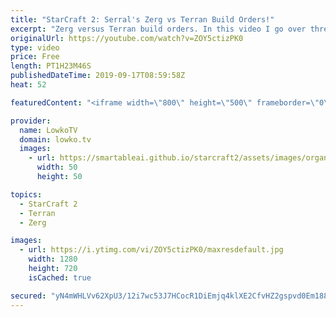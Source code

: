 ```yaml
---
title: "StarCraft 2: Serral's Zerg vs Terran Build Orders!"
excerpt: "Zerg versus Terran build orders. In this video I go over three games that Serral recently played versus HeroMarine and have an in depth look at the build orders that plays to achieve the macro game.  Get more videos & support my work: http://www.patreon.com/lowkotv Zerg vs Terran build order notes: https://pastebin.com/vZisrAuM"
originalUrl: https://youtube.com/watch?v=ZOY5ctizPK0
type: video
price: Free
length: PT1H23M46S
publishedDateTime: 2019-09-17T08:59:58Z
heat: 52

featuredContent: "<iframe width=\"800\" height=\"500\" frameborder=\"0\" src=\"https://www.youtube.com/embed/ZOY5ctizPK0\" allow=\"accelerometer; autoplay; encrypted-media; gyroscope; picture-in-picture\" allowfullscreen></iframe>"

provider:
  name: LowkoTV
  domain: lowko.tv
  images:
    - url: https://smartableai.github.io/starcraft2/assets/images/organizations/lowko.tv-50x50.jpg
      width: 50
      height: 50

topics:
  - StarCraft 2
  - Terran
  - Zerg

images:
  - url: https://i.ytimg.com/vi/ZOY5ctizPK0/maxresdefault.jpg
    width: 1280
    height: 720
    isCached: true

secured: "yN4mWHLVv62XpU3/12i7wc53J7HCocR1DiEmjq4klXE2CfvHZ2gspvd0Em188B761X16PHq8ZrwSp2puLDFkI/lbsdR5xjp8GfHwQN9IFYQoJc9EIx7icUu8w0I+jE/lWMFSPyrwW9PXSEDaVmdnXm4vTVI58wL3+1nZNQQipWcyjcJOPpylrtU7uOJSqV2uEqL1bgjeGnFPBnu74U/aOdli2hBRo+BEAKBQvpcAcgW8yJJHZJ3jwwhf395NCrqzUygYvIik5fk2YrWPIbBLhiphAIlRkQFpUruNJmH1ZNcV4JdnIzzIYDhWyRTfZbZf5ukwqV5eeR5kemJ3eFujJKnZ36wyJnf2O72lxjuC5L5HNz6j2kE/NjaJrj52WR7D+5/nRT9PLC8Tj4TkQ3WXlaNHRXQxBUSKVNMpiRHFRa0=;kGLCjdFVPb/BuDneSGP4sA=="
---
```


